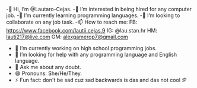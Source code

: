 -👋 Hi, I’m @Lautaro-Cejas.
-👀 I’m interested in being hired for any computer job.
-🌱 I’m currently learning programming languages.
-💞️ I’m looking to collaborate on any job task.
-📫 How to reach me: 
FB: https://www.facebook.com/lautii.cejas.9 
IG: @lau.stan.hr 
HM: lauti217@live.com 
GM: alexgamerop7@gmail.com
- 🔭 I’m currently working on high school programming jobs.
- 🤔 I’m looking for help with any programming language and English language.
- 💬 Ask me about any doubt.
- 😄 Pronouns: She/He/They.
- ⚡ Fun fact: don't be sad cuz sad backwards is das and das not cool :P
